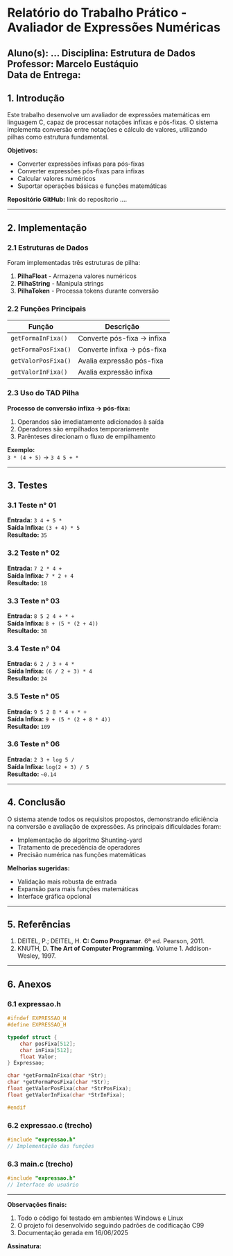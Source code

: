 # **Relatório do Trabalho Prático - Avaliador de Expressões Numéricas**

**Aluno(s):** ...
**Disciplina:** Estrutura de Dados  
**Professor:** Marcelo Eustáquio  
**Data de Entrega:** 
---

## **1. Introdução**

Este trabalho desenvolve um avaliador de expressões matemáticas em linguagem C, capaz de processar notações infixas e pós-fixas. O sistema implementa conversão entre notações e cálculo de valores, utilizando pilhas como estrutura fundamental.

**Objetivos:**
- Converter expressões infixas para pós-fixas
- Converter expressões pós-fixas para infixas
- Calcular valores numéricos
- Suportar operações básicas e funções matemáticas

**Repositório GitHub:** link do repositorio .... 

---

## **2. Implementação**

### **2.1 Estruturas de Dados**

Foram implementadas três estruturas de pilha:

1. **PilhaFloat** - Armazena valores numéricos
2. **PilhaString** - Manipula strings
3. **PilhaToken** - Processa tokens durante conversão

### **2.2 Funções Principais**

| Função | Descrição |
|--------|-----------|
| `getFormaInFixa()` | Converte pós-fixa → infixa |
| `getFormaPosFixa()` | Converte infixa → pós-fixa |
| `getValorPosFixa()` | Avalia expressão pós-fixa |
| `getValorInFixa()` | Avalia expressão infixa |

### **2.3 Uso do TAD Pilha**

**Processo de conversão infixa → pós-fixa:**
1. Operandos são imediatamente adicionados à saída
2. Operadores são empilhados temporariamente
3. Parênteses direcionam o fluxo de empilhamento

**Exemplo:**  
`3 * (4 + 5)` → `3 4 5 + *`

---

## **3. Testes**

### **3.1 Teste n° 01**
**Entrada:** `3 4 + 5 *`  
**Saída Infixa:** `(3 + 4) * 5`  
**Resultado:** `35`

### **3.2 Teste n° 02**
**Entrada:** `7 2 * 4 +`  
**Saída Infixa:** `7 * 2 + 4`  
**Resultado:** `18`

### **3.3 Teste n° 03**
**Entrada:** `8 5 2 4 + * +`  
**Saída Infixa:** `8 + (5 * (2 + 4))`  
**Resultado:** `38`

### **3.4 Teste n° 04**
**Entrada:** `6 2 / 3 + 4 *`  
**Saída Infixa:** `(6 / 2 + 3) * 4`  
**Resultado:** `24`

### **3.5 Teste n° 05**
**Entrada:** `9 5 2 8 * 4 + * +`  
**Saída Infixa:** `9 + (5 * (2 + 8 * 4))`  
**Resultado:** `109`

### **3.6 Teste n° 06**
**Entrada:** `2 3 + log 5 /`  
**Saída Infixa:** `log(2 + 3) / 5`  
**Resultado:** `~0.14`

---

## **4. Conclusão**

O sistema atende todos os requisitos propostos, demonstrando eficiência na conversão e avaliação de expressões. As principais dificuldades foram:

- Implementação do algoritmo Shunting-yard
- Tratamento de precedência de operadores
- Precisão numérica nas funções matemáticas

**Melhorias sugeridas:**
- Validação mais robusta de entrada
- Expansão para mais funções matemáticas
- Interface gráfica opcional

---

## **5. Referências**

1. DEITEL, P.; DEITEL, H. **C: Como Programar**. 6ª ed. Pearson, 2011.
2. KNUTH, D. **The Art of Computer Programming**. Volume 1. Addison-Wesley, 1997.

---

## **6. Anexos**

### **6.1 expressao.h**
```c
#ifndef EXPRESSAO_H
#define EXPRESSAO_H

typedef struct {
    char posFixa[512];
    char inFixa[512]; 
    float Valor;
} Expressao;

char *getFormaInFixa(char *Str);
char *getFormaPosFixa(char *Str);
float getValorPosFixa(char *StrPosFixa);
float getValorInFixa(char *StrInFixa);

#endif
```

### **6.2 expressao.c** (trecho)
```c
#include "expressao.h"
// Implementação das funções
```

### **6.3 main.c** (trecho)
```c
#include "expressao.h"
// Interface do usuário
```

---

**Observações finais:**  
1. Todo o código foi testado em ambientes Windows e Linux
2. O projeto foi desenvolvido seguindo padrões de codificação C99
3. Documentação gerada em 16/06/2025

**Assinatura:**  

